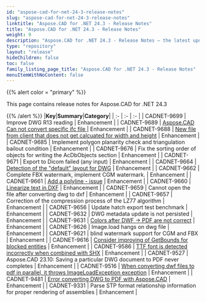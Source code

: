 ```yaml
---
id: "aspose-cad-for-net-24-3-release-notes"
slug: "aspose-cad-for-net-24-3-release-notes"
linktitle: "Aspose.CAD for .NET 24.3 - Release Notes"
title: "Aspose.CAD for .NET 24.3 - Release Notes"
weight: 9
description: "Aspose.CAD for .NET 24.3 - Release Notes – the latest updates and fixes."
type: "repository"
layout: "release"
hideChildren: false
toc: false
family_listing_page_title: "Aspose.CAD for .NET 24.3 - Release Notes"
menuItemWithNoContent: false
---
```


{{% alert color = "primary" %}}

This page contains release notes for Aspose.CAD for .NET 24.3

{{% /alert %}}
|**Key**|**Summary**|**Category**|
| :- | :- | :- |
| CADNET-9699 | Improve DWG R13 reading | Enhancement |
| CADNET-9689 | [Aspose.CAD Can not convert specific ifc file  ](https://forum.aspose.com/t/aspose-cad-can-not-convert-specific-ifc-file/280746) | Enhancement |
| CADNET-9688 | [New file from client that does not get calcuated for width and height](https://forum.aspose.com/t/new-file-from-client-that-does-not-get-calcuated-for-width-and-height/280563) | Enhancement |
| CADNET-9685 | Implement polygon planarity check and triangulation bailout condition | Enhancement |
| CADNET-9676 | Fix the sorting order of objects for writing the AcDbObjects section | Enhancement |
| CADNET-9671 | Export to Dicom failed (any input) | Enhancement |
| CADNET-9664 | [Detection of the "default" layout for DWG](https://forum.aspose.com/t/tiff-generation-related-concern/279645) | Enhancement |
| CADNET-9662 | Complete FBX watermark, implement CGM watermark. | Enhancement |
| CADNET-9661 | [Add a polyline - issue](https://forum.aspose.com/t/add-a-polyline-issue/279460) | Enhancement |
| CADNET-9660 | [Linearize text in DXF](https://forum.aspose.com/t/linearize-text-in-dxf/279441) | Enhancement |
| CADNET-9659 | Cannot open the file after converting dwg to dxf   | Enhancement |
| CADNET-9657 | Correction of the compression process of the LZ77 algorithm | Enhancement |
| CADNET-9656 | Update hatch export test benchmark | Enhancement |
| CADNET-9632 | DWG metadata update is not persisted | Enhancement |
| CADNET-9631 | [Colors after DWF -> PDF are not correct](https://forum.aspose.com/t/obtain-pdf-in-colour-using-dwf-to-pdf-in-python/278717) | Enhancement |
| CADNET-9626 | Image.load hangs on dwg file   | Enhancement |
| CADNET-9621 | blind watermark support for CGM and FBX | Enhancement |
| CADNET-9616 | [Consider improving of GetBounds for blocked entities](https://forum.aspose.com/t/aspose-cad-for-net-23-10-dwg-pdf/277518) | Enhancement |
| CADNET-9586 | [TTF font is detected incorrectly when combined with SHX](https://forum.aspose.com/t/aspose-cad-for-net-23-10-dwg-pdf/277518) | Enhancement |
| CADNET-9527 | Aspose.CAD 23.10: Saving a particular DWG document to PDF never completes | Enhancement |
| CADNET-9516 | [When converting dwf files to pdf in parallel, it throws ImageLoadException exception](https://forum.aspose.com/t/when-converting-dwf-files-to-pdf-in-parallel-it-throws-imageloadexception-exception/275110) | Enhancement |
| CADNET-9481 | [Error converting DWG to PDF with Aspose.CAD](https://forum.aspose.com/t/error-converting-dwg-to-pdf-with-aspose-cad/273721) | Enhancement |
| CADNET-9331 | Parse STP format relationship information for proper rendering of assemblies | Enhancement |
